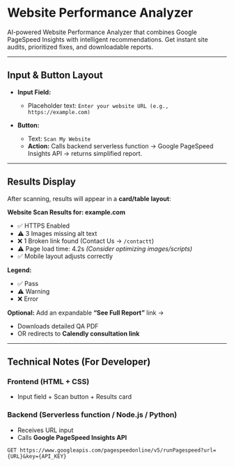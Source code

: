 # Website Performance Analyzer  
AI-powered Website Performance Analyzer that combines Google PageSpeed Insights with intelligent recommendations. Get instant site audits, prioritized fixes, and downloadable reports.

---

## Input & Button Layout  

- **Input Field:**  
  - Placeholder text: `Enter your website URL (e.g., https://example.com)`  

- **Button:**  
  - Text: `Scan My Website`  
  - **Action:** Calls backend serverless function → Google PageSpeed Insights API → returns simplified report.  

---

## Results Display  

After scanning, results will appear in a **card/table layout**:  

**Website Scan Results for: example.com**  

- ✅ HTTPS Enabled  
- ⚠️ 3 Images missing alt text  
- ❌ 1 Broken link found (Contact Us → `/contactt`)  
- ⚠️ Page load time: 4.2s _(Consider optimizing images/scripts)_  
- ✅ Mobile layout adjusts correctly  

**Legend:**  
- ✅ Pass  
- ⚠️ Warning  
- ❌ Error  

**Optional:** Add an expandable **“See Full Report”** link →  
- Downloads detailed QA PDF  
- OR redirects to **Calendly consultation link**  

---

## Technical Notes (For Developer)  

### Frontend (HTML + CSS)
- Input field + Scan button + Results card  

### Backend (Serverless function / Node.js / Python)  
- Receives URL input  
- Calls **Google PageSpeed Insights API**  

```http
GET https://www.googleapis.com/pagespeedonline/v5/runPagespeed?url={URL}&key={API_KEY}
